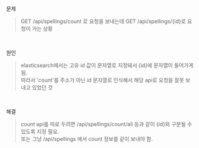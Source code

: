 문제
> GET /api/spellings/count 로 요청을 보내는데 GET /api/spellings/{id}로 요청이 가는 상황

<br>

원인
> elasticsearch에서는 고유 id 값이 문자열로 지정돼서 {id}에 문자열이 들어가게 됨. <br>
> 따라서 'count'를 주소가 아닌 id 문자열로 인식해서 해당 api로 요청을 잘못 보내고 있었던 것

<br>

해결
> count api를 따로 두려면 /api/spellings/count/all 등과 같이 {id}와 구분될 수 있도록 지정 필요. <br>
> 또는 그냥 /api/spellings 에서 count 정보를 같이 보내야 함.
